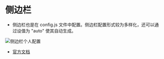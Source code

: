 # 侧边栏

- 侧边栏也是在 config.js 文件中配置。侧边栏配置形式较为多样化，还可以通过设值为 "auto" 使其自动生成。

<img :src="$withBase('/slider.png')" alt="侧边栏个人配置">

- [官方文档](https://vuepress.vuejs.org/zh/theme/default-theme-config.html)
